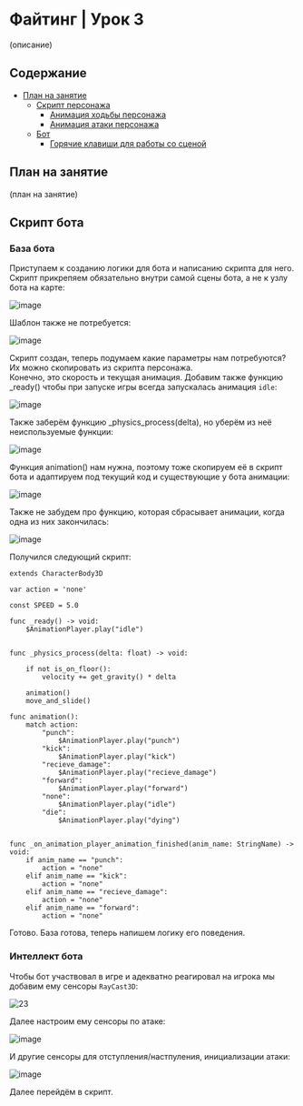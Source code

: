 # Файтинг | Урок 3

(описание)

## Содержание

- [План на занятие](#План-на-занятие)
  - [Скрипт персонажа](#Скрипт-персонажа)
    - [Анимация ходьбы персонажа](#Анимация-ходьбы-персонажа)
    - [Анимация атаки персонажа](#Анимация-атаки-персонажа)
  - [Бот](#Бот)
    - [Горячие клавиши для работы со сценой](#Горячие-клавиши-для-работы-со-сценой)


## План на занятие 

(план на занятие)

## Скрипт бота 

### База бота

Приступаем к созданию логики для бота и написанию скрипта для него. Скрипт прикрепяем обязательно внутри самой сцены бота, а не к узлу бота на карте:

![image](https://github.com/user-attachments/assets/1a965114-fe9d-4541-86f0-fb1291004bc6)

Шаблон также не потребуется:

![image](https://github.com/user-attachments/assets/9221c723-1c87-4c3c-a952-6fa92653bba7)

Скрипт создан, теперь подумаем какие параметры нам потребуются? Их можно скопировать из скрипта персонажа.\
Конечно, это скорость и текущая анимация. Добавим также функцию _ready() чтобы при запуске игры всегда запускалась анимация `idle`:

![image](https://github.com/user-attachments/assets/f6d52794-3a52-496c-9364-139aa73be108)

Также заберём функцию _physics_process(delta), но уберём из неё неиспользуемые функции:

![image](https://github.com/user-attachments/assets/816b569b-d420-42a6-b644-fafc99e5ab93)

Функция animation() нам нужна, поэтому тоже скопируем её в скрипт бота и адаптируем под текущий код и существующие у бота анимации:

![image](https://github.com/user-attachments/assets/c5a64e96-de44-469b-bcfa-a6859395e362)

Также не забудем про функцию, которая сбрасывает анимации, когда одна из них закончилась:

![image](https://github.com/user-attachments/assets/3aacddc5-a381-40a4-afd4-871849922bec)

Получился следующий скрипт:

```GDScript
extends CharacterBody3D

var action = 'none'

const SPEED = 5.0

func _ready() -> void:
	$AnimationPlayer.play("idle")
	
	
func _physics_process(delta: float) -> void:

	if not is_on_floor():
		velocity += get_gravity() * delta

	animation()
	move_and_slide()
	
func animation():
	match action:
		"punch":
			$AnimationPlayer.play("punch")
		"kick":
			$AnimationPlayer.play("kick")
		"recieve_damage":
			$AnimationPlayer.play("recieve_damage")
		"forward":
			$AnimationPlayer.play("forward")
		"none":
			$AnimationPlayer.play("idle")
		"die":
			$AnimationPlayer.play("dying")
			

func _on_animation_player_animation_finished(anim_name: StringName) -> void:
	if anim_name == "punch":
		action = "none"
	elif anim_name == "kick":
		action = "none"
	elif anim_name == "recieve_damage":
		action = "none"
	elif anim_name == "forward":
		action = "none"
```

Готово. База готова, теперь напишем логику его поведения.

### Интеллект бота

Чтобы бот участвовал в игре и адекватно реагировал на игрока мы добавим ему сенсоры `RayCast3D`:

![23](https://github.com/user-attachments/assets/09f928ff-138c-4e4d-bb5d-8d80075f8e5e)

Далее настроим ему сенсоры по атаке:

![image](https://github.com/user-attachments/assets/6fbebe1f-4ef6-4004-ab5c-d9f8f61e129e)

И другие сенсоры для отступления/настпуления, инициализации атаки:

![image](https://github.com/user-attachments/assets/b1a0b2d8-d851-41fe-a753-7853346085f1)

Далее перейдём в скрипт.







